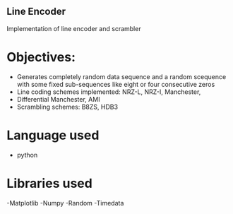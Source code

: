 ## Line Encoder
 Implementation of line encoder and scrambler
# Objectives:
 - Generates completely random data sequence and a random scequence with some fixed sub-sequences like eight or four consecutive zeros
 - Line coding schemes implemented: NRZ-L, NRZ-I, Manchester,
 - Differential Manchester, AMI
 - Scrambling schemes: B8ZS, HDB3
# Language used
- python
# Libraries used
-Matplotlib
-Numpy
-Random
-Timedata
